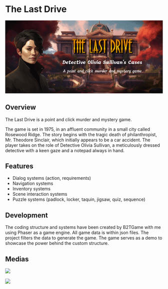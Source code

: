 # The Last Drive

![](Assets/banner.png)

## Overview

The Last Drive is a point and click murder and mystery game.

The game is set in 1975, in an affluent community in a small city called Rosewood Ridge. The story begins with the tragic death of philanthropist, Mr. Theodore Sinclair, which initially appears to be a car accident. The player takes on the role of Detective Olivia Sullivan, a meticulously dressed detective with a keen gaze and a notepad always in hand.

## Features

- Dialog systems (action, requirements)
- Navigation systems
- Inventory systems
- Scene interaction systems
- Puzzle systems (padlock, locker, taquin, jigsaw, quiz, sequence)

## Development

The coding structure and systems have been created by B2TGame with me using Phaser as a game engine. All game data is within json files. The project filters the data to generate the game. The game serves as a demo to showcase the power behind the custom structure. 

## Medias

![](Assets/the-last-drive-interaction.gif)

![](Assets/the-last-drive-dialog.gif)
